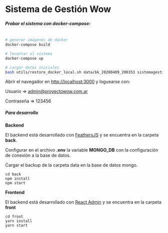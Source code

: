 # Sistema de Gestión Wow

##### Probar el sistema con docker-compose:


```bash

# generar imágenes de docker
docker-compose build

# levantar el sistema
docker-compose up

# cargar datos iniciales
bash utils/restore_docker_local.sh data/bk_20200409_200353 sistemagestionbase_bonsai-mongo_1
```

Abrir el navegador en [http://localhost:3000](http://localhost:3000) y loguearse con:

Usuario => admin@proyectowow.com.ar

Contraseña => 123456

##### Para desarrollo

**Backend**

El backend está desarrollado con [FeathersJS](https://feathersjs.com/) y se encuentra en la carpeta **back**.

Configurar en el archivo **.env** la variable **MONGO_DB** con la configuración de conexión a la base de datos.

Cargar el backup de la carpeta data en la base de datos mongo.

```
cd back
npm install
npm start
```

**Frontend**

El backend está desarrollado con [React Admin](https://marmelab.com/react-admin/) y se encuentra en la carpeta **front**

```
cd front
yarn install
yarn start
```
